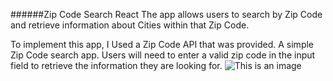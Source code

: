 ######Zip Code Search React
The app allows users to search by Zip Code and retrieve information about Cities within that Zip Code.

To implement this app, I Used a Zip Code API that was provided.
A simple Zip Code search app. 
Users will need to enter a valid zip code in the input field to retrieve the information they are looking for.
![This is an image](https://raw.githubusercontent.com/CUNYTechPrep/zip-code-react-lab/master/zip-search-1.png)
